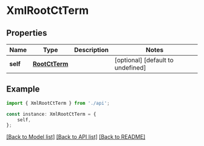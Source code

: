 # XmlRootCtTerm


## Properties

Name | Type | Description | Notes
------------ | ------------- | ------------- | -------------
**self** | [**RootCtTerm**](RootCtTerm.md) |  | [optional] [default to undefined]

## Example

```typescript
import { XmlRootCtTerm } from './api';

const instance: XmlRootCtTerm = {
    self,
};
```

[[Back to Model list]](../README.md#documentation-for-models) [[Back to API list]](../README.md#documentation-for-api-endpoints) [[Back to README]](../README.md)
